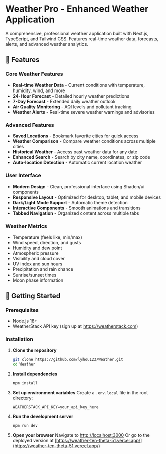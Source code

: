 # Weather Pro - Enhanced Weather Application

A comprehensive, professional weather application built with Next.js, TypeScript, and Tailwind CSS. Features real-time weather data, forecasts, alerts, and advanced weather analytics.

## 🌟 Features

### Core Weather Features

- **Real-time Weather Data** - Current conditions with temperature, humidity, wind, and more
- **24-Hour Forecast** - Detailed hourly weather predictions
- **7-Day Forecast** - Extended daily weather outlook
- **Air Quality Monitoring** - AQI levels and pollutant tracking
- **Weather Alerts** - Real-time severe weather warnings and advisories

### Advanced Features

- **Saved Locations** - Bookmark favorite cities for quick access
- **Weather Comparison** - Compare weather conditions across multiple cities
- **Historical Weather** - Access past weather data for any date
- **Enhanced Search** - Search by city name, coordinates, or zip code
- **Auto-location Detection** - Automatic current location weather

### User Interface

- **Modern Design** - Clean, professional interface using Shadcn/ui components
- **Responsive Layout** - Optimized for desktop, tablet, and mobile devices
- **Dark/Light Mode Support** - Automatic theme detection
- **Interactive Components** - Smooth animations and transitions
- **Tabbed Navigation** - Organized content across multiple tabs

### Weather Metrics

- Temperature (feels like, min/max)
- Wind speed, direction, and gusts
- Humidity and dew point
- Atmospheric pressure
- Visibility and cloud cover
- UV index and sun hours
- Precipitation and rain chance
- Sunrise/sunset times
- Moon phase information

## 🚀 Getting Started

### Prerequisites

- Node.js 18+
- WeatherStack API key (sign up at https://weatherstack.com)

### Installation

1. **Clone the repository**

   ```bash
   git clone https://github.com/lyhou123/Weather.git
   cd Weather
   ```

2. **Install dependencies**

   ```bash
   npm install
   ```

3. **Set up environment variables**
   Create a `.env.local` file in the root directory:

   ```env
   WEATHERSTACK_API_KEY=your_api_key_here
   ```

4. **Run the development server**

   ```bash
   npm run dev
   ```

5. **Open your browser**
   Navigate to [http://localhost:3000](http://localhost:3000)
   Or go to the deployed version at [https://weather-ten-theta-51.vercel.app/](https://weather-ten-theta-51.vercel.app/)
